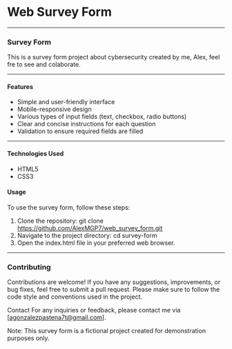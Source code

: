 # Web Survey Form

---
### Survey Form

This is a survey form project about cybersecurity created by me, Alex, feel fre to see and colaborate.

---

#### Features
- Simple and user-friendly interface
- Mobile-responsive design
- Various types of input fields (text, checkbox, radio buttons)
- Clear and concise instructions for each question
- Validation to ensure required fields are filled

---
#### Technologies Used

- HTML5
- CSS3

#### Usage

To use the survey form, follow these steps:

1. Clone the repository: git clone https://github.com/AlexMGP7/web_survey_form.git
2. Navigate to the project directory: cd survey-form
3. Open the index.html file in your preferred web browser.

---

### Contributing

Contributions are welcome! If you have any suggestions, improvements, or bug fixes, feel free to submit a pull request. Please make sure to follow the code style and conventions used in the project.

Contact
For any inquiries or feedback, please contact me via [agonzalezpastena7t@gmail.com].

Note: This survey form is a fictional project created for demonstration purposes only.
